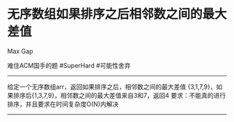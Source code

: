 # 无序数组如果排序之后相邻数之间的最大差值
Max Gap

难住ACM国手的题
#SuperHard 
#可能性舍弃 

---
给定一个无序数组arr，返回如果排序之后，相邻数之间的最大差值
{3,1,7,9}，如果排序后{1,3,7,9}，相邻数之间的最大差值来自3和7，返回4
要求：不能真的进行排序，并且要求在时间复杂度O(N)内解决


---

